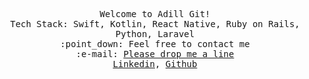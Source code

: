 <p align="center">
  <samp> 
    Welcome to Adill Git!  <br>
    Tech Stack: Swift, Kotlin, React Native, Ruby on Rails, Python, Laravel <br>
     :point_down: Feel free  to contact me <br>
     :e-mail:	<a href='mailto:aughr063@uottawa.ca'>Please drop me a line</a> <br>   
    	<a href='https://www.linkedin.com/in/adil-ughratdar/'>Linkedin</a>, <a href='https://github.com/adil659/'>Github</a><br>  
  </samp>
</P>
